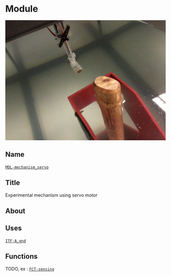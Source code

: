 # Module
![](viewme.jpg)

## Name
[`MDL-mechanism_servo`]()

## Title
Experimental mechanism using servo motor

## About

## Uses
[`ITF-A_gnd`](../../interfaces/ITF-A_gnd)

## Functions
TODO, ex : [`FCT-sensing`](../../functions/FCT-sensing)
